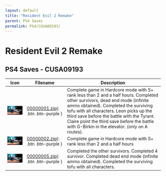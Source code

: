 ```yaml
---
layout: default
title: "Resident Evil 2 Remake"
parent: PS4 Saves
permalink: PS4/CUSA09193/
---
```

# Resident Evil 2 Remake

## PS4 Saves - CUSA09193

| Icon | Filename | Description |
|------|----------|-------------|
| ![Resident Evil 2 Remake](icon0.png) | [00000001.zip](00000001.zip){: .btn .btn-purple } | Complete game in Hardcore mode with S+ rank less than 2 and a half hours. Completed other survivors, dead end mode (infinite ammo obtained). Completed the surviving tofu with all characters. Leon picks up the third save before the battle with the Tyrant. Claire point the third save before the battle with G-Birkin in the elevator. (only on A routes). |
| ![Resident Evil 2 Remake](icon0.png) | [00000002.zip](00000002.zip){: .btn .btn-purple } | Complete game in Hardcore mode with S+ rank less than 2 and a half hours |
| ![Resident Evil 2 Remake](icon0.png) | [00000005.zip](00000005.zip){: .btn .btn-purple } | Completed the other survivors. Completed 4 survivor. Completed dead end mode (infinite ammo obtained). Completed the surviving tofu with all characters. |
